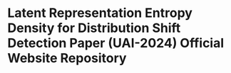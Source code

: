 # Latent Representation Entropy Density for Distribution Shift Detection Paper (UAI-2024) Official Website Repository
